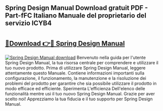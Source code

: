 ## Spring Design Manual Download gratuit PDF - Part-fFC Italiano Manuale del proprietario del servizio ICYB4

# <h2><a href="http://dfggauo.blite.top/?on=Spring+Design+Manual">🔗Download 👉🔴 Spring Design Manual</a></h2>

[![Spring Design Manual download](https://i.imgur.com/lujVjoI.png)](http://dfggauo.blite.top/?on=Spring+Design+Manual)
Benvenuto nella guida per l'utente Spring Design Manual, la tua risorsa centrale per comprendere e utilizzare il tuo nuovo prodotto. Prima di utilizzare Spring Design Manual, leggere attentamente questo Manuale. Contiene informazioni importanti sulla configurazione, il funzionamento, la manutenzione e la risoluzione dei problemi del prodotto per garantire che sia possibile utilizzare il prodotto in modo efficace ed efficiente. Sperimenta L'efficienza Dell'elenco delle funzionalità mentre usi il tuo nuovo Spring Design Manual. Grazie per aver scelto noi! Apprezziamo la tua fiducia e il tuo supporto per Spring Design Manual.
